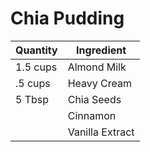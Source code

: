 # Chia Pudding

| Quantity | Ingredient |
|---|---|
| 1.5 cups | Almond Milk  |
| .5 cups | Heavy Cream
| 5 Tbsp | Chia Seeds |
| | Cinnamon |
| | Vanilla Extract |
<!--stackedit_data:
eyJoaXN0b3J5IjpbMTk2ODIzODg0N119
-->